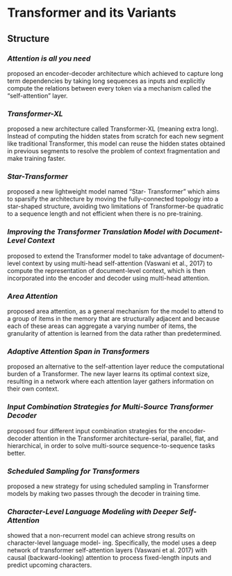 # Transformer and its Variants
## Structure
### *Attention is all you need*
proposed an encoder-decoder architecture which achieved to capture long term dependencies by taking long sequences as inputs and explicitly compute the relations between every token via a mechanism called the “self-attention” layer.

### *Transformer-XL*
  proposed a new architecture called Transformer-XL (meaning extra long). Instead of computing the hidden states from scratch for each new segment like traditional Transformer, this model can reuse the hidden states obtained in previous segments to resolve the problem of context fragmentation and make training faster.

### *Star-Transformer*
  proposed a new lightweight model named “Star- Transformer” which aims to sparsify the architecture by moving the fully-connected topology into a star-shaped structure, avoiding two limitations of Transformer-be quadratic to a sequence length and not efficient when there is no pre-training.

### *Improving the Transformer Translation Model with Document-Level Context*
  proposed to extend the Transformer model to take advantage of document-level context by using multi-head self-attention (Vaswani et al., 2017) to compute the representation of document-level context, which is then incorporated into the encoder and decoder using multi-head attention.

### *Area Attention*
  proposed area attention, as a general mechanism for the model to attend to a group of items in the memory that are structurally adjacent and because each of these areas can aggregate a varying number of items, the granularity of attention is learned from the data rather than predetermined.

### *Adaptive Attention Span in Transformers*
  proposed an alternative to the self-attention layer reduce the computational burden of a Transformer. The new layer learns its optimal context size, resulting in a network where each attention layer gathers information on their own context.

### *Input Combination Strategies for Multi-Source Transformer Decoder*
  proposed four different input combination strategies for the encoder-decoder attention in the Transformer architecture-serial, parallel, flat, and hierarchical, in order to solve multi-source sequence-to-sequence tasks better.

### *Scheduled Sampling for Transformers*
  proposed a new strategy for using scheduled sampling in Transformer models by making two passes through the decoder in training time.

### *Character-Level Language Modeling with Deeper Self-Attention*
  showed that a non-recurrent model can achieve strong results on character-level language model- ing. Specifically, the model uses a deep network of transformer self-attention layers (Vaswani et al. 2017) with causal (backward-looking) attention to process fixed-length inputs and predict upcoming characters.
